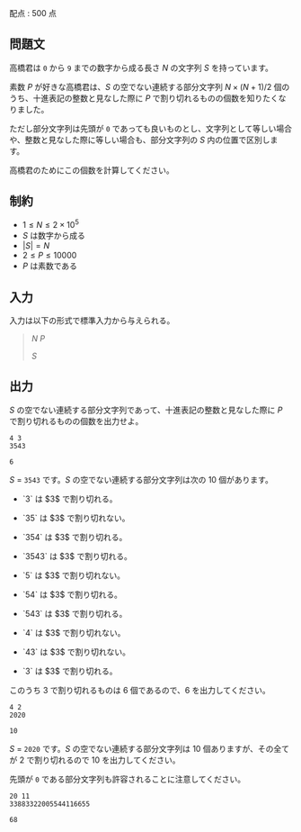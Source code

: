 配点 : $500$ 点

## 問題文

高橋君は `0` から `9` までの数字から成る長さ $N$ の文字列 $S$ を持っています。

素数 $P$ が好きな高橋君は、$S$ の空でない連続する部分文字列 $N \times (N + 1) / 2$ 個のうち、十進表記の整数と見なした際に $P$ で割り切れるものの個数を知りたくなりました。

ただし部分文字列は先頭が `0` であっても良いものとし、文字列として等しい場合や、整数と見なした際に等しい場合も、部分文字列の $S$ 内の位置で区別します。

高橋君のためにこの個数を計算してください。

## 制約

- $1 \leq N \leq 2 \times 10^5$
- $S$ は数字から成る
- $|S| = N$
- $2 \leq P \leq 10000$
- $P$ は素数である

## 入力

入力は以下の形式で標準入力から与えられる。

> $N$ $P$
> 
> $S$

## 出力

$S$ の空でない連続する部分文字列であって、十進表記の整数と見なした際に $P$ で割り切れるものの個数を出力せよ。

```input1
4 3
3543
```

```output1
6
```

$S$ = `3543` です。$S$ の空でない連続する部分文字列は次の $10$ 個があります。

- <p>`3` は $3$ で割り切れる。</p>
- <p>`35` は $3$ で割り切れない。</p>
- <p>`354` は $3$ で割り切れる。</p>
- <p>`3543` は $3$ で割り切れる。</p>
- <p>`5` は $3$ で割り切れない。</p>
- <p>`54` は $3$ で割り切れる。</p>
- <p>`543` は $3$ で割り切れる。</p>
- <p>`4` は $3$ で割り切れない。</p>
- <p>`43` は $3$ で割り切れない。</p>
- <p>`3` は $3$ で割り切れる。</p>

このうち $3$ で割り切れるものは $6$ 個であるので、$6$ を出力してください。

```input2
4 2
2020
```

```output2
10
```

$S$ = `2020` です。$S$ の空でない連続する部分文字列は $10$ 個ありますが、その全てが $2$ で割り切れるので $10$ を出力してください。

先頭が `0` である部分文字列も許容されることに注意してください。

```input3
20 11
33883322005544116655
```

```output3
68
```